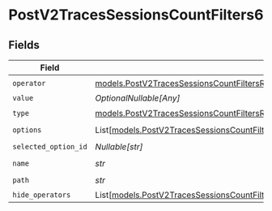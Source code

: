 # PostV2TracesSessionsCountFilters6


## Fields

| Field                                                                                                                                                                      | Type                                                                                                                                                                       | Required                                                                                                                                                                   | Description                                                                                                                                                                |
| -------------------------------------------------------------------------------------------------------------------------------------------------------------------------- | -------------------------------------------------------------------------------------------------------------------------------------------------------------------------- | -------------------------------------------------------------------------------------------------------------------------------------------------------------------------- | -------------------------------------------------------------------------------------------------------------------------------------------------------------------------- |
| `operator`                                                                                                                                                                 | [models.PostV2TracesSessionsCountFiltersRequestRequestBodyQuery6Operator](../models/postv2tracessessionscountfiltersrequestrequestbodyquery6operator.md)                   | :heavy_check_mark:                                                                                                                                                         | N/A                                                                                                                                                                        |
| `value`                                                                                                                                                                    | *OptionalNullable[Any]*                                                                                                                                                    | :heavy_minus_sign:                                                                                                                                                         | N/A                                                                                                                                                                        |
| `type`                                                                                                                                                                     | [models.PostV2TracesSessionsCountFiltersRequestRequestBodyQuery6Type](../models/postv2tracessessionscountfiltersrequestrequestbodyquery6type.md)                           | :heavy_check_mark:                                                                                                                                                         | N/A                                                                                                                                                                        |
| `options`                                                                                                                                                                  | List[[models.PostV2TracesSessionsCountFiltersRequestRequestBodyOptions](../models/postv2tracessessionscountfiltersrequestrequestbodyoptions.md)]                           | :heavy_check_mark:                                                                                                                                                         | N/A                                                                                                                                                                        |
| `selected_option_id`                                                                                                                                                       | *Nullable[str]*                                                                                                                                                            | :heavy_check_mark:                                                                                                                                                         | N/A                                                                                                                                                                        |
| `name`                                                                                                                                                                     | *str*                                                                                                                                                                      | :heavy_check_mark:                                                                                                                                                         | N/A                                                                                                                                                                        |
| `path`                                                                                                                                                                     | *str*                                                                                                                                                                      | :heavy_check_mark:                                                                                                                                                         | N/A                                                                                                                                                                        |
| `hide_operators`                                                                                                                                                           | List[[models.PostV2TracesSessionsCountFiltersRequestRequestBodyQuery6HideOperators1](../models/postv2tracessessionscountfiltersrequestrequestbodyquery6hideoperators1.md)] | :heavy_minus_sign:                                                                                                                                                         | N/A                                                                                                                                                                        |